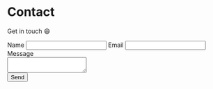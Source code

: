 # Contact

Get in touch :smile:

<form action="https://formspree.io/maywlrba" method="POST" class="contact-form">
  <label for="name">Name</label>
  <input id="name" type="text" name="name" required>
  <label for="mail">Email</label>
  <input id="mail" type="email" name="_replyto" required>
  <label for="message" style="display:block">Message</label>
  <textarea id="message" name="message" required></textarea>
  <input type="text" name="_gotcha" style="display:none" />
  <div class="g-recaptcha" data-sitekey="6LdvJhUTAAAAAGWXMLZRgp8gwgx1uV7qCNMKVpa7"></div>
  <input type="submit" value="Send">
  <input type="hidden" name="_next" value="{{ site.url }}/thanks.html" />
</form>

